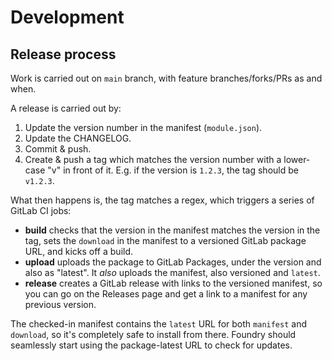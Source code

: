 # Development

## Release process

Work is carried out on `main` branch, with feature branches/forks/PRs as and when.

A release is carried out by:

1. Update the version number in the manifest (`module.json`).
2. Update the CHANGELOG.
3. Commit & push.
4. Create & push a tag which matches the version number with a lower-case "v" in front of it. E.g. if the version is `1.2.3`, the tag should be `v1.2.3`.

What then happens is, the tag matches a regex, which triggers a series of GitLab CI jobs:

* **build** checks that the version in the manifest matches the version in the tag, sets the `download` in the manifest to a versioned GitLab package URL, and kicks off a build.
* **upload** uploads the package to GitLab Packages, under the version and also as "latest". It *also* uploads the manifest, also versioned and `latest`.
* **release** creates a GitLab release with links to the versioned manifest, so you can go on the Releases page and get a link to a manifest for any previous version.

The checked-in manifest contains the `latest` URL for both `manifest` and `download`, so it's completely safe to install from there. Foundry should seamlessly start using the package-latest URL to check for updates.



